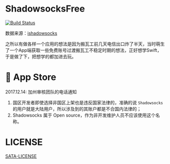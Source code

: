 # ShadowsocksFree
[![Build Status](https://travis-ci.org/ChengLuffy/ShadowsocksFree.svg?branch=master)](https://travis-ci.org/ChengLuffy/ShadowsocksFree)

数据来源：[ishadowsocks](https://go.ishadowx.net)

之所以有做各样一个应用的想法是因为搬瓦工前几天电信出口炸了半天，当时萌生了一个App端获取一些免费账号过渡搬瓦工不稳定时期的想法，正好想学Swift，于是做了下，把想学的都加进去玩。

#  App Store
2017.12.14: 加州审核团队的电话通知

1. 国区开发者即使选择非国区上架也是违反国家法律的，准确的说 `Shadowsocks` 的用户就是大陆用户，所以涉及到的其账户都是不合国内法律的；
2. Shadowsocks 属于 Open source，作为非开发维护人员不应该使用这个名称。

# LICENSE
[SATA-LICENSE][907fa31f]

  [907fa31f]: ./LICENSE "LICENSE"
